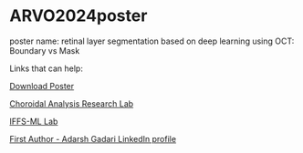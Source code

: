 # ARVO2024poster
poster name: retinal layer segmentation based on deep learning using OCT: Boundary vs Mask

Links that can help:

[Download Poster](https://github.com/AdarshG-Uncg/ARVO2024poster/blob/main/ARVO%20poster_RLS2.pdf)

[Choroidal Analysis Research Lab](https://choroidanalyticsresearch.com/index.php)

[IFFS-ML Lab](https://sites.google.com/uncg.edu/shan-suthaharan/iffs-ml-lab)

[First Author - Adarsh Gadari LinkedIn profile](www.linkedin.com/in/adarsh-gadari/)

